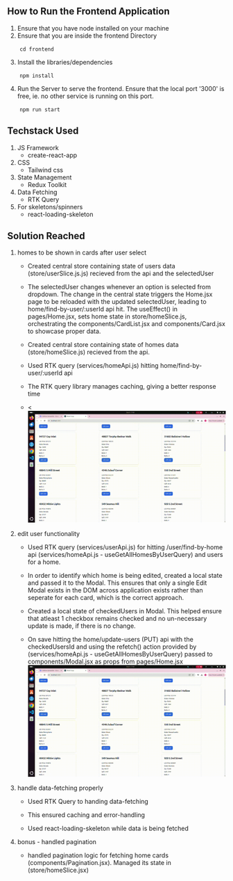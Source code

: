 ## How to Run the Frontend Application
1. Ensure that you have node installed on your machine
2. Ensure that you are inside the frontend Directory
```
    cd frontend
```
3. Install the libraries/dependencies
```
    npm install 
```
4. Run the Server to serve the frontend. Ensure that the local port '3000' is free, ie. no other service is running on this port.
```
    npm run start
```

## Techstack Used
1. JS Framework
    - create-react-app
2. CSS
    - Tailwind css
3. State Management
    - Redux Toolkit 
4. Data Fetching
    - RTK Query 
5. For skeletons/spinners
    - react-loading-skeleton

## Solution Reached
1. homes to be shown in cards after user select
    - Created central store containing state of users data (store/userSlice.js.js) recieved from the api and the selectedUser

    - The selectedUser changes whenever an option is selected from dropdown. The change in the central state triggers the    Home.jsx page to be reloaded with the updated selectedUser, leading to home/find-by-user/:userId api hit. The useEffect() in pages/Home.jsx, sets home state in store/homeSlice.js, orchestrating the components/CardList.jsx and components/Card.jsx to showcase proper data.

    - Created central store containing state of homes data (store/homeSlice.js) recieved from the api. 

    - Used RTK query (services/homeApi.js)  hitting home/find-by-user/:userId api

    - The RTK query library manages caching, giving a better response time

    - <![alt text](docs/edit-home.gif)


2. edit user functionality 
    - Used RTK query (services/userApi.js) for hitting /user/find-by-home api (services/homeApi.js - useGetAllHomesByUserQuery) and users for a home.

    - In order to identify which home is being edited, created a local state and passed it to the Modal. This ensures that only a  single Edit Modal exists in the DOM across application exists rather than seperate for each card, which is the correct approach.

    - Created a local state of checkedUsers in Modal. This helped ensure that atleast 1 checkbox remains checked and no un-necessary update is made, if there is no change.

    - On save hitting the home/update-users (PUT) api with the checkedUsersId and using the refetch() action provided by (services/homeApi.js - useGetAllHomesByUserQuery) passed to components/Modal.jsx as props from pages/Home.jsx
    ![alt text](docs/edit-home.gif)

3. handle data-fetching properly
    - Used RTK Query to handing data-fetching

    - This ensured caching and error-handling

    - Used react-loading-skeleton while data is being fetched

4. bonus - handled pagination
    - handled pagination logic for fetching home cards (components/Pagination.jsx). Managed its state in (store/homeSlice.jsx)

